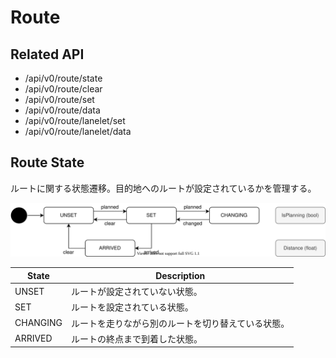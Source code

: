 # Route

## Related API

- /api/v0/route/state
- /api/v0/route/clear
- /api/v0/route/set
- /api/v0/route/data
- /api/v0/route/lanelet/set
- /api/v0/route/lanelet/data

## Route State

ルートに関する状態遷移。目的地へのルートが設定されているかを管理する。

![route-state](./route-state.drawio.svg)

| State    | Description                                        |
| -------- | -------------------------------------------------- |
| UNSET    | ルートが設定されていない状態。                     |
| SET      | ルートを設定されている状態。                       |
| CHANGING | ルートを走りながら別のルートを切り替えている状態。 |
| ARRIVED  | ルートの終点まで到着した状態。                     |
